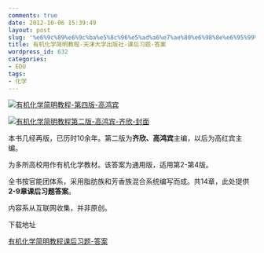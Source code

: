 ```yaml
---
comments: true
date: 2012-10-06 15:39:49
layout: post
slug: '%e6%9c%89%e6%9c%ba%e5%8c%96%e5%ad%a6%e7%ae%80%e6%98%8e%e6%95%99%e7%a8%8b-%e5%a4%a9%e6%b4%a5%e5%a4%a7%e5%ad%a6%e5%87%ba%e7%89%88%e7%a4%be-%e8%af%be%e5%90%8e%e4%b9%a0%e9%a2%98-%e7%ad%94%e6%a1%88'
title: 有机化学简明教程-天津大学出版社-课后习题-答案
wordpress_id: 632
categories:
- EDU
tags:
- 化学
---
```


[![有机化学简明教程-第四版-高鸿宾](http://baham.co/wp-content/uploads/2012/10/518iSZ4IglL._SL500_AA300_-150x150.jpg)](http://baham.co/wp-content/uploads/2012/10/518iSZ4IglL._SL500_AA300_.jpg)














[![有机化学简明教程第二版-高鸿宾-齐欣-封面](http://baham.co/wp-content/uploads/2012/10/41WRt8Rp2EL._SL500_AA300_-150x150.jpg)](http://baham.co/wp-content/uploads/2012/10/41WRt8Rp2EL._SL500_AA300_.jpg)















本书几经再版，已历时10余年。第二版为**齐欣、高鸿宾**主编，以后为高红宾主编。

为多所高校用作有机化学教材。该答案为通用版，适用第2-第4版。

全书按官能团体系，采用脂肪族和芳香族混合系统编写而成。共14章，此处提供**2-9章课后习题答案**。

<!-- more -->

内容系从互联网收集，并非原创。

下载地址

[有机化学简明教程课后习题-答案](http://baham.co/wp-content/uploads/2012/10/有机化学简明教程-高鸿宾-第2-第9章.pdf.zip)




